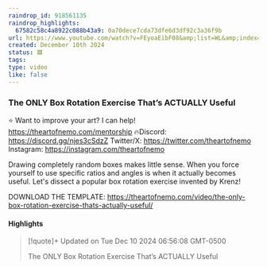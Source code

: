 ```yaml
---
raindrop_id: 918561135
raindrop_highlights:
  67582c58c4a8922c088b43a9: 0a70dece7cda73dfe6d3df92c3a36f9b
url: https://www.youtube.com/watch?v=FEyoaEibF08&amp;list=WL&amp;index=10&amp;t=680s
created: December 10th 2024
status: 🟥
tags:
type: video
like: false
---
```



### The ONLY Box Rotation Exercise That’s ACTUALLY Useful

⭐ Want to improve your art? I can help! https://theartofnemo.com/mentorship
🔥Discord: https://discord.gg/njes3cSdzZ
Twitter/X: https://twitter.com/theartofnemo
Instagram: https://instagram.com/theartofnemo

Drawing completely random boxes makes little sense. When you force yourself to use specific ratios and angles is when it actually becomes useful. Let&#39;s dissect a popular box rotation exercise invented by Krenz!

DOWNLOAD THE  TEMPLATE: https://theartofnemo.com/video/the-only-box-rotation-exercise-thats-actually-useful/

#### Highlights

> [!quote]+ Updated on Tue Dec 10 2024 06:56:08 GMT-0500
>
> The ONLY Box Rotation Exercise That’s ACTUALLY Useful
